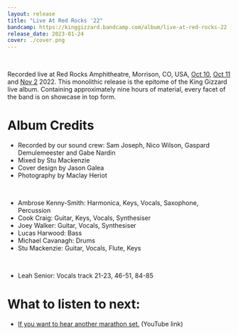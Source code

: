 ```yaml
---
layout: release
title: "Live At Red Rocks '22"
bandcamp: https://kinggizzard.bandcamp.com/album/live-at-red-rocks-22
release_date: 2023-01-24
cover: ./cover.png
---
```

<br>

Recorded live at Red Rocks Amphitheatre, Morrison, CO, USA, [Oct 10](https://kglw.net/setlists/2022/10/10/red-rocks-amphitheatre-morrison-co.html), [Oct 11](https://kglw.net/setlists/2022/10/11/red-rocks-amphitheatre-morrison-co.html) and [Nov 2](https://kglw.net/setlists/2022/11/02/red-rocks-amphitheatre-morrison-co.html) 2022. This monolithic release is the epitome of the King Gizzard live album. Containing approximately nine hours of material, every facet of the band is on showcase in top form.

# Album Credits

* Recorded by our sound crew: Sam Joseph, Nico Wilson, Gaspard Demulemeester and Gabe Nardin
* Mixed by Stu Mackenzie
* Cover design by Jason Galea
* Photography by Maclay Heriot
<br>

* Ambrose Kenny-Smith: Harmonica, Keys, Vocals, Saxophone, Percussion
* Cook Craig: Guitar, Keys, Vocals, Synthesiser
* Joey Walker: Guitar, Vocals, Synthesiser
* Lucas Harwood: Bass
* Michael Cavanagh: Drums
* Stu Mackenzie: Guitar, Vocals, Flute, Keys
<br>

* Leah Senior: Vocals track 21-23, 46-51, 84-85

# What to listen to next:

*   [If you want to hear another marathon set.](https://www.youtube.com/watch?v=28HR4EEQjIc) (YouTube link)
